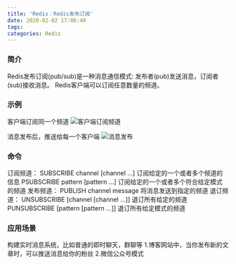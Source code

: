 ```yaml
---
title: 'Redis：Redis发布订阅'
date: 2020-02-02 17:06:49
tags:
categories: Redis
---
```

### 简介
Redis发布订阅(pub/sub)是一种消息通信模式: 发布者(pub)发送消息，订阅者(sub)接收消息。
Redis客户端可以订阅任意数量的频道。
### 示例
客户端订阅同一个频道
![客户端订阅频道](https://raw.githubusercontent.com/wiki/zhuifengcc/zhuifengcc.github.io/images/NoSQL/redis_4/5-1.png)

消息发布后，推送给每一个客户端
![消息发布](https://raw.githubusercontent.com/wiki/zhuifengcc/zhuifengcc.github.io/images/NoSQL/redis_4/5-2.png)
### 命令
订阅频道：
SUBSCRIBE channel [channel ...] 订阅给定的一个或者多个频道的信息
PSUBSCRIBE pattern [pattern ...] 订阅给定的一个或者多个符合给定模式的频道
发布频道：
PUBLISH channel message 将消息发送到指定的频道
退订频道：
UNSUBSCRIBE [channel [channel ...]] 退订所有给定的频道
PUNSUBSCRIBE [pattern [pattern ...]] 退订所有给定模式的频道
### 应用场景
构建实时消息系统，比如普通的即时聊天，群聊等
1.博客网站中，当你发布新的文章时，可以推送消息给你的粉丝
2.微信公众号模式


